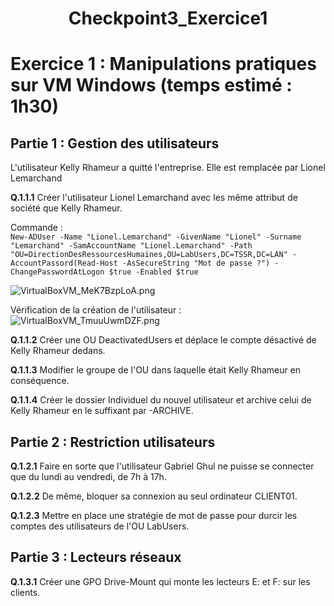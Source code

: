 <div align="center"><H1> Checkpoint3_Exercice1 </H1></div>

# Exercice 1 : Manipulations pratiques sur VM Windows (temps estimé : 1h30)

## Partie 1 : Gestion des utilisateurs
L'utilisateur Kelly Rhameur a quitté l'entreprise.
Elle est remplacée par Lionel Lemarchand

**Q.1.1.1** Créer l'utilisateur Lionel Lemarchand avec les même attribut de société que Kelly Rhameur.  

Commande :  
```New-ADUser -Name "Lionel.Lemarchand" -GivenName "Lionel" -Surname "Lemarchand" -SamAccountName "Lionel.Lemarchand" -Path "OU=DirectionDesRessourcesHumaines,OU=LabUsers,DC=TSSR,DC=LAN" -AccountPassord(Read-Host -AsSecureString "Mot de passe ?") -ChangePasswordAtLogon $true -Enabled $true```  

![VirtualBoxVM_MeK7BzpLoA.png](https://github.com/Skchaper/Checkpoint3/blob/main/Screens/EXO1/VirtualBoxVM_MeK7BzpLoA.png)  

Vérification de la création de l'utilisateur :
![VirtualBoxVM_TmuuUwmDZF.png](https://github.com/Skchaper/Checkpoint3/blob/main/Screens/EXO1/VirtualBoxVM_TmuuUwmDZF.png)

**Q.1.1.2** Créer une OU DeactivatedUsers et déplace le compte désactivé de Kelly Rhameur dedans.

**Q.1.1.3** Modifier le groupe de l'OU dans laquelle était Kelly Rhameur en conséquence.

**Q.1.1.4** Créer le dossier Individuel du nouvel utilisateur et archive celui de Kelly Rhameur en le suffixant par -ARCHIVE.


## Partie 2 : Restriction utilisateurs

**Q.1.2.1** Faire en sorte que l'utilisateur Gabriel Ghul ne puisse se connecter que du lundi au vendredi, de 7h à 17h.

**Q.1.2.2** De même, bloquer sa connexion au seul ordinateur CLIENT01.

**Q.1.2.3** Mettre en place une stratégie de mot de passe pour durcir les comptes des utilisateurs de l'OU LabUsers.


## Partie 3 : Lecteurs réseaux

**Q.1.3.1** Créer une GPO Drive-Mount qui monte les lecteurs E: et F: sur les clients.

